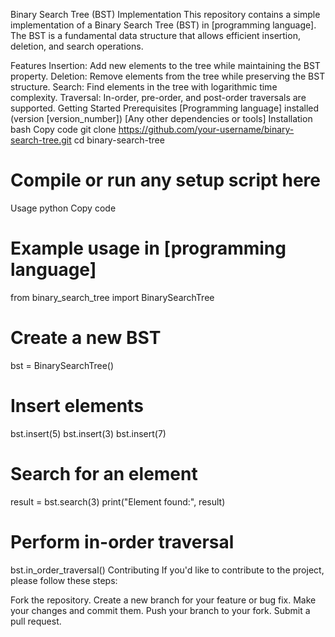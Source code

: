 Binary Search Tree (BST) Implementation
This repository contains a simple implementation of a Binary Search Tree (BST) in [programming language]. The BST is a fundamental data structure that allows efficient insertion, deletion, and search operations.

Features
Insertion: Add new elements to the tree while maintaining the BST property.
Deletion: Remove elements from the tree while preserving the BST structure.
Search: Find elements in the tree with logarithmic time complexity.
Traversal: In-order, pre-order, and post-order traversals are supported.
Getting Started
Prerequisites
[Programming language] installed (version [version_number])
[Any other dependencies or tools]
Installation
bash
Copy code
git clone https://github.com/your-username/binary-search-tree.git
cd binary-search-tree
# Compile or run any setup script here
Usage
python
Copy code
# Example usage in [programming language]
from binary_search_tree import BinarySearchTree

# Create a new BST
bst = BinarySearchTree()

# Insert elements
bst.insert(5)
bst.insert(3)
bst.insert(7)

# Search for an element
result = bst.search(3)
print("Element found:", result)

# Perform in-order traversal
bst.in_order_traversal()
Contributing
If you'd like to contribute to the project, please follow these steps:

Fork the repository.
Create a new branch for your feature or bug fix.
Make your changes and commit them.
Push your branch to your fork.
Submit a pull request.
